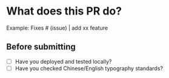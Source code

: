 # What does this PR do?

Example: Fixes # (issue) | add xx feature

## Before submitting

- [ ] Have you deployed and tested locally?
- [ ] Have you checked Chinese/English typography standards?

